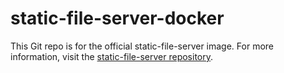 # static-file-server-docker

This Git repo is for the official static-file-server image. For more information, visit the [static-file-server repository](https://github.com/halverneus/static-file-server).
